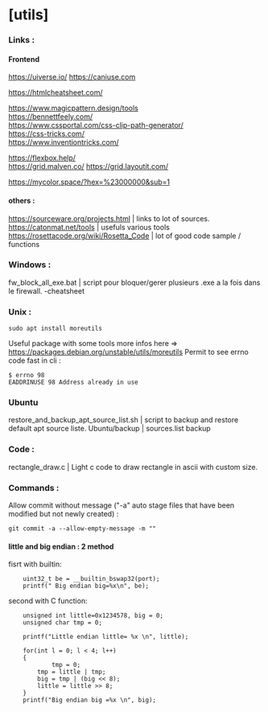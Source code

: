 # [utils]

### Links :

#### Frontend 
https://uiverse.io/
https://caniuse.com  
   
https://htmlcheatsheet.com/   
  
https://www.magicpattern.design/tools   
https://bennettfeely.com/     
https://www.cssportal.com/css-clip-path-generator/   
https://css-tricks.com/   
https://www.inventiontricks.com/  

https://flexbox.help/  
https://grid.malven.co/
https://grid.layoutit.com/  
    
https://mycolor.space/?hex=%23000000&sub=1  
   
#### others :
https://sourceware.org/projects.html | links to lot of sources.   
https://catonmat.net/tools | usefuls various tools  
https://rosettacode.org/wiki/Rosetta_Code | lot of good code sample / functions  
  
### Windows :
fw_block_all_exe.bat  | script pour bloquer/gerer plusieurs .exe a la fois dans le firewall. 
-cheatsheet

### Unix :
```
sudo apt install moreutils
```
Useful package with some tools more infos here => https://packages.debian.org/unstable/utils/moreutils
Permit to see errno code fast in cli :
```
$ errno 98
EADDRINUSE 98 Address already in use
``` 
### Ubuntu
restore_and_backup_apt_source_list.sh  | script to backup and restore default apt source liste. 
Ubuntu/backup  | sources.list backup

### Code :
rectangle_draw.c  | Light c code to draw rectangle in ascii with custom size. 

### Commands :

Allow commit without message ("-a" auto stage files that have been modified but not newly created) :
```
git commit -a --allow-empty-message -m ""
```


#### little and big endian : 2 method

fisrt with builtin:
```
	uint32_t be = __builtin_bswap32(port);
	printf(" Big endian big=%x\n", be);
```
  
  
second with C function:
```
	unsigned int little=0x1234578, big = 0;
	unsigned char tmp = 0;

	printf("Little endian little= %x \n", little);

	for(int l = 0; l < 4; l++) 
	{
    		tmp = 0;
		tmp = little | tmp;
		big = tmp | (big << 8);
		little = little >> 8;
	}
	printf("Big endian big =%x \n", big);
  ```
